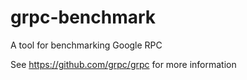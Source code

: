 # grpc-benchmark
A tool for benchmarking Google RPC

See https://github.com/grpc/grpc for more information
